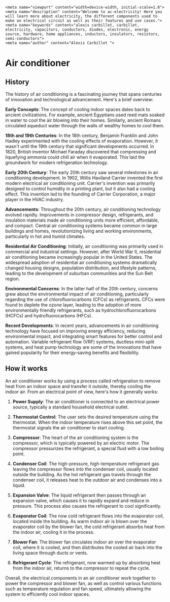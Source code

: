     <meta name="viewport" content="width=device-width, initial-scale=1.0">
    <meta name="description" content="Welcome to ac-electricity! Here you will learn more about electricity, the different components used to make an electrical circuit as well as their features and use cases.">
    <meta name="keywords" content="alexis carbillet, carbillet, electricity, capacitors, conductors, diodes, electronic, energy source, hardware, home appliances, inductors, insulators, resistors, semi-conductors">
    <meta name="author" content="Alexis Carbillet ">
</head>

# Air conditioner

## History

The history of air conditioning is a fascinating journey that spans centuries of innovation and technological advancement. Here's a brief overview:

**Early Concepts**: The concept of cooling indoor spaces dates back to ancient civilizations. For example, ancient Egyptians used reed mats soaked in water to cool the air blowing into their homes. Similarly, ancient Romans circulated aqueduct water through the walls of wealthy homes to cool them.

**18th and 19th Centuries**: In the 18th century, Benjamin Franklin and John Hadley experimented with the cooling effects of evaporation. However, it wasn't until the 19th century that significant developments occurred. In 1820, British inventor Michael Faraday discovered that compressing and liquefying ammonia could chill air when it evaporated. This laid the groundwork for modern refrigeration technology.

**Early 20th Century**: The early 20th century saw several milestones in air conditioning development. In 1902, Willis Haviland Carrier invented the first modern electrical air conditioning unit. Carrier's invention was primarily designed to control humidity in a printing plant, but it also had a cooling effect. This invention led to the founding of Carrier Corporation, a major player in the HVAC industry.

**Advancements**: Throughout the 20th century, air conditioning technology evolved rapidly. Improvements in compressor design, refrigerants, and insulation materials made air conditioning units more efficient, affordable, and compact. Central air conditioning systems became common in large buildings and homes, revolutionizing living and working environments, particularly in hot and humid climates.

**Residential Air Conditioning**: Initially, air conditioning was primarily used in commercial and industrial settings. However, after World War II, residential air conditioning became increasingly popular in the United States. The widespread adoption of residential air conditioning systems dramatically changed housing designs, population distribution, and lifestyle patterns, leading to the development of suburban communities and the Sun Belt region.

**Environmental Concerns**: In the latter half of the 20th century, concerns grew about the environmental impact of air conditioning, particularly regarding the use of chlorofluorocarbons (CFCs) as refrigerants. CFCs were found to deplete the ozone layer, leading to the adoption of more environmentally friendly refrigerants, such as hydrochlorofluorocarbons (HCFCs) and hydrofluorocarbons (HFCs).

**Recent Developments**: In recent years, advancements in air conditioning technology have focused on improving energy efficiency, reducing environmental impact, and integrating smart features for better control and automation. Variable refrigerant flow (VRF) systems, ductless mini-split systems, and heat pump technology are some of the innovations that have gained popularity for their energy-saving benefits and flexibility.

## How it works

An air conditioner works by using a process called refrigeration to remove heat from an indoor space and transfer it outside, thereby cooling the indoor air. From an electrical point of view, here's how it generally works:

1. **Power Supply**: The air conditioner is connected to an electrical power source, typically a standard household electrical outlet.

2. **Thermostat Control**: The user sets the desired temperature using the thermostat. When the indoor temperature rises above this set point, the thermostat signals the air conditioner to start cooling.

3. **Compressor**: The heart of the air conditioning system is the compressor, which is typically powered by an electric motor. The compressor pressurizes the refrigerant, a special fluid with a low boiling point.

4. **Condenser Coil**: The high-pressure, high-temperature refrigerant gas leaving the compressor flows into the condenser coil, usually located outside the building. As the hot refrigerant gas travels through the condenser coil, it releases heat to the outdoor air and condenses into a liquid.

5. **Expansion Valve**: The liquid refrigerant then passes through an expansion valve, which causes it to rapidly expand and reduce in pressure. This process also causes the refrigerant to cool significantly.

6. **Evaporator Coil**: The now cold refrigerant flows into the evaporator coil, located inside the building. As warm indoor air is blown over the evaporator coil by the blower fan, the cold refrigerant absorbs heat from the indoor air, cooling it in the process.

7. **Blower Fan**: The blower fan circulates indoor air over the evaporator coil, where it is cooled, and then distributes the cooled air back into the living space through ducts or vents.

8. **Refrigerant Cycle**: The refrigerant, now warmed up by absorbing heat from the indoor air, returns to the compressor to repeat the cycle.

Overall, the electrical components in an air conditioner work together to power the compressor and blower fan, as well as control various functions such as temperature regulation and fan speed, ultimately allowing the system to efficiently cool indoor spaces.